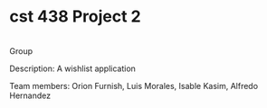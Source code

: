 <h1>cst 438 Project 2</h1><br>
Group

Description: A wishlist application

Team members:
Orion Furnish, Luis Morales, Isable Kasim, Alfredo Hernandez 
